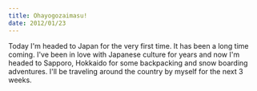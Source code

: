 ```yaml
--- 
title: Ohayogozaimasu!
date: 2012/01/23
---
```


Today I'm headed to Japan for the very first time. It has been a long time coming. I've been in love with Japanese culture for years and now I'm headed to Sapporo, Hokkaido for some backpacking and snow boarding adventures. I'll be traveling around the country by myself for the next 3 weeks.